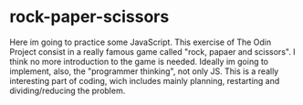 # rock-paper-scissors

Here im going to practice some JavaScript.
This exercise of The Odin Project consist in a really famous game called "rock, papaer and scissors".
I think no more introduction to the game is needed.
Ideally im going to implement, also, the "programmer thinking", not only JS. 
This is a really interesting part of coding, wich includes mainly planning, restarting and dividing/reducing the problem.